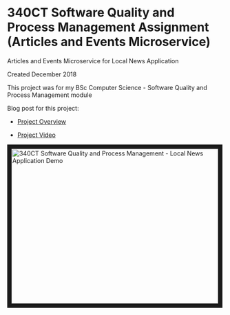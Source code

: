 # 340CT Software Quality and Process Management Assignment (Articles and Events Microservice)

Articles and Events Microservice for Local News Application

Created December 2018

This project was for my BSc Computer Science - Software Quality and Process Management module

Blog post for this project:

* [Project Overview](https://genarobedenko.wordpress.com/2019/07/11/graduating-from-university/)

* [Project Video](https://www.youtube.com/watch?v=Se77i6am-SE)

<a href="http://www.youtube.com/watch?feature=player_embedded&v=Se77i6am-SE
" target="_blank"><img src="http://img.youtube.com/vi/Se77i6am-SE/0.jpg" 
alt="340CT Software Quality and Process Management - Local News Application Demo" width="480" height="360" border="10" /></a>
